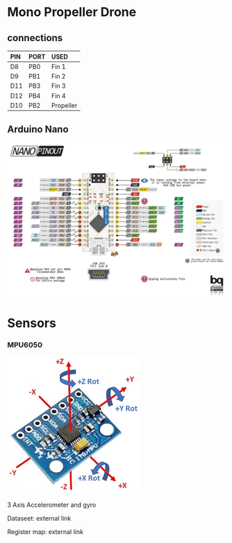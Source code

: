 # Mono Propeller Drone

## connections

| PIN     | PORT    | USED          |
| :---    | :---    | :---          |
| D8      | PB0     | Fin 1         |
| D9      | PB1     | Fin 2         |
| D11     | PB3     | Fin 3         |
| D12     | PB4     | Fin 4         |
| D10     | PB2     | Propeller     |

## Arduino Nano

![Arduino Nano](images/Arduino-nano-pinout.png)


# Sensors

### MPU6050

![MPU6050](images/MPU-6050-Accel-and-Gyro-Module-Axis-Orientation-3.jpg)

3 Axis Accelerometer and gyro

Dataseet: external link

Register map: external link
